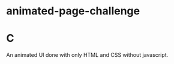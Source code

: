 # animated-page-challenge
# C
An animated UI done with only HTML and CSS without javascript.

<img src="" alt="">
